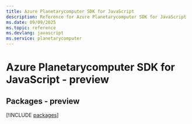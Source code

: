 ```yaml
---
title: Azure Planetarycomputer SDK for JavaScript
description: Reference for Azure Planetarycomputer SDK for JavaScript
ms.date: 09/09/2025
ms.topic: reference
ms.devlang: javascript
ms.service: planetarycomputer
---
```

# Azure Planetarycomputer SDK for JavaScript - preview
## Packages - preview
[!INCLUDE [packages](planetarycomputer-index.md)]